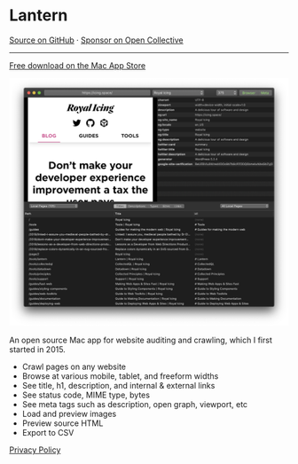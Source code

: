 # Lantern

<div>
  <a href="https://github.com/RoyalIcing/Lantern">Source on GitHub</a>
  ·
  <a href="https://opencollective.com/lantern">Sponsor on Open Collective</a>
</div>

---

[Free download on the Mac App Store](https://itunes.apple.com/us/app/lantern-website-crawler-for/id991526452?ls=1&mt=12)

![Screenshot of Lantern](./lantern-screenshot.png)

An open source Mac app for website auditing and crawling, which I first started in 2015.

- Crawl pages on any website
- Browse at various mobile, tablet, and freeform widths
- See title, h1, description, and internal & external links
- See status code, MIME type, bytes
- See meta tags such as description, open graph, viewport, etc
- Load and preview images
- Preview source HTML
- Export to CSV

[Privacy Policy](/tools/lantern/privacy-policy/)